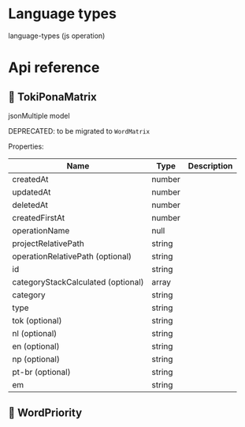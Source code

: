 # Language types

language-types (js operation)



# Api reference

## 🔸 TokiPonaMatrix

jsonMultiple model



DEPRECATED: to be migrated to `WordMatrix`





Properties: 

 | Name | Type | Description |
|---|---|---|
| createdAt  | number |  |
| updatedAt  | number |  |
| deletedAt  | number |  |
| createdFirstAt  | number |  |
| operationName  | null |  |
| projectRelativePath  | string |  |
| operationRelativePath (optional) | string |  |
| id  | string |  |
| categoryStackCalculated (optional) | array |  |
| category  | string |  |
| type  | string |  |
| tok (optional) | string |  |
| nl (optional) | string |  |
| en (optional) | string |  |
| np (optional) | string |  |
| pt-br (optional) | string |  |
| em  | string |  |



## 🔹 WordPriority


